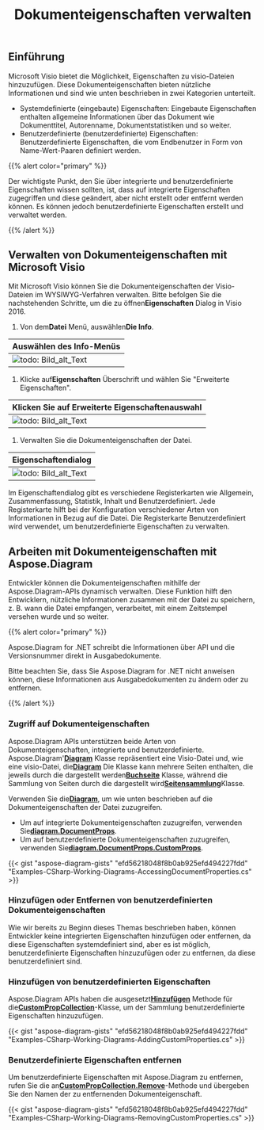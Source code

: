 ﻿---
title: Dokumenteigenschaften verwalten
linktitle: Dokumenteigenschaften
type: docs
weight: 80
url: /de/net/document-properties/
description: Dokumenteigenschaften von visio-Dateien verwalten.
---
## **Einführung**

Microsoft Visio bietet die Möglichkeit, Eigenschaften zu visio-Dateien hinzuzufügen. Diese Dokumenteigenschaften bieten nützliche Informationen und sind wie unten beschrieben in zwei Kategorien unterteilt.

- Systemdefinierte (eingebaute) Eigenschaften: Eingebaute Eigenschaften enthalten allgemeine Informationen über das Dokument wie Dokumenttitel, Autorenname, Dokumentstatistiken und so weiter.
- Benutzerdefinierte (benutzerdefinierte) Eigenschaften: Benutzerdefinierte Eigenschaften, die vom Endbenutzer in Form von Name-Wert-Paaren definiert werden.

{{% alert color="primary" %}}

Der wichtigste Punkt, den Sie über integrierte und benutzerdefinierte Eigenschaften wissen sollten, ist, dass auf integrierte Eigenschaften zugegriffen und diese geändert, aber nicht erstellt oder entfernt werden können. Es können jedoch benutzerdefinierte Eigenschaften erstellt und verwaltet werden.

{{% /alert %}}

## **Verwalten von Dokumenteigenschaften mit Microsoft Visio**

 Mit Microsoft Visio können Sie die Dokumenteigenschaften der Visio-Dateien im WYSIWYG-Verfahren verwalten. Bitte befolgen Sie die nachstehenden Schritte, um die zu öffnen**Eigenschaften** Dialog in Visio 2016.

1.  Von dem**Datei** Menü, auswählen**Die Info**.

|**Auswählen des Info-Menüs**|
|:- |
|![todo: Bild_alt_Text](managing-document-properties_1.png)|
1.  Klicke auf**Eigenschaften** Überschrift und wählen Sie "Erweiterte Eigenschaften".

|**Klicken Sie auf Erweiterte Eigenschaftenauswahl**|
|:- |
|![todo: Bild_alt_Text](managing-document-properties_2.png)|
1. Verwalten Sie die Dokumenteigenschaften der Datei.

|**Eigenschaftendialog**|
|:- |
|![todo: Bild_alt_Text](managing-document-properties_3.png)|
Im Eigenschaftendialog gibt es verschiedene Registerkarten wie Allgemein, Zusammenfassung, Statistik, Inhalt und Benutzerdefiniert. Jede Registerkarte hilft bei der Konfiguration verschiedener Arten von Informationen in Bezug auf die Datei. Die Registerkarte Benutzerdefiniert wird verwendet, um benutzerdefinierte Eigenschaften zu verwalten.

## **Arbeiten mit Dokumenteigenschaften mit Aspose.Diagram**

Entwickler können die Dokumenteigenschaften mithilfe der Aspose.Diagram-APIs dynamisch verwalten. Diese Funktion hilft den Entwicklern, nützliche Informationen zusammen mit der Datei zu speichern, z. B. wann die Datei empfangen, verarbeitet, mit einem Zeitstempel versehen wurde und so weiter.

{{% alert color="primary" %}}

Aspose.Diagram for .NET schreibt die Informationen über API und die Versionsnummer direkt in Ausgabedokumente.

Bitte beachten Sie, dass Sie Aspose.Diagram for .NET nicht anweisen können, diese Informationen aus Ausgabedokumenten zu ändern oder zu entfernen.

{{% /alert %}}

### **Zugriff auf Dokumenteigenschaften**

 Aspose.Diagram APIs unterstützen beide Arten von Dokumenteigenschaften, integrierte und benutzerdefinierte. Aspose.Diagram'[**Diagram**](https://reference.aspose.com/diagram/net/aspose.diagram/Diagram) Klasse repräsentiert eine Visio-Datei und, wie eine visio-Datei, die[**Diagram**](https://reference.aspose.com/diagram/net/aspose.diagram/Diagram) Die Klasse kann mehrere Seiten enthalten, die jeweils durch die dargestellt werden[**Buchseite**](https://reference.aspose.com/diagram/net/aspose.diagram/page) Klasse, während die Sammlung von Seiten durch die dargestellt wird[**Seitensammlung**](https://reference.aspose.com/diagram/net/aspose.diagram/pagecollection)Klasse.

 Verwenden Sie die[**Diagram**](https://reference.aspose.com/diagram/net/aspose.diagram/Diagram), um wie unten beschrieben auf die Dokumenteigenschaften der Datei zuzugreifen.

- Um auf integrierte Dokumenteigenschaften zuzugreifen, verwenden Sie[**diagram.DocumentProps**](https://reference.aspose.com/diagram/net/aspose.diagram/documentproperties).
-  Um auf benutzerdefinierte Dokumenteigenschaften zuzugreifen, verwenden Sie[**diagram.DocumentProps.CustomProps**](https://reference.aspose.com/diagram/net/aspose.diagram/documentproperties/properties/customprops).

{{< gist "aspose-diagram-gists" "efd56218048f8b0ab925efd494227fdd" "Examples-CSharp-Working-Diagrams-AccessingDocumentProperties.cs" >}}

### **Hinzufügen oder Entfernen von benutzerdefinierten Dokumenteigenschaften**

Wie wir bereits zu Beginn dieses Themas beschrieben haben, können Entwickler keine integrierten Eigenschaften hinzufügen oder entfernen, da diese Eigenschaften systemdefiniert sind, aber es ist möglich, benutzerdefinierte Eigenschaften hinzuzufügen oder zu entfernen, da diese benutzerdefiniert sind.

### **Hinzufügen von benutzerdefinierten Eigenschaften**

 Aspose.Diagram APIs haben die ausgesetzt[**Hinzufügen**](https://reference.aspose.com/diagram/net/aspose.diagram/custompropcollection/methods/add) Methode für die[**CustomPropCollection**](https://reference.aspose.com/diagram/net/aspose.diagram/custompropcollection)-Klasse, um der Sammlung benutzerdefinierte Eigenschaften hinzuzufügen.

{{< gist "aspose-diagram-gists" "efd56218048f8b0ab925efd494227fdd" "Examples-CSharp-Working-Diagrams-AddingCustomProperties.cs" >}}

### **Benutzerdefinierte Eigenschaften entfernen**

 Um benutzerdefinierte Eigenschaften mit Aspose.Diagram zu entfernen, rufen Sie die an[**CustomPropCollection.Remove**](https://reference.aspose.com/diagram/net/aspose.diagram/custompropcollection/methods/remove)-Methode und übergeben Sie den Namen der zu entfernenden Dokumenteigenschaft.

{{< gist "aspose-diagram-gists" "efd56218048f8b0ab925efd494227fdd" "Examples-CSharp-Working-Diagrams-RemovingCustomProperties.cs" >}}
